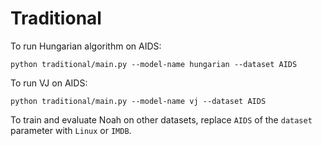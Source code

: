 # Traditional

To run Hungarian algorithm on AIDS:
```
python traditional/main.py --model-name hungarian --dataset AIDS 
```
To run VJ on AIDS:
```
python traditional/main.py --model-name vj --dataset AIDS
```
To train and evaluate Noah on other datasets, replace `AIDS` of the `dataset` parameter with `Linux` or `IMDB`.